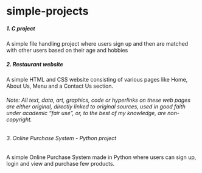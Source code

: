 # simple-projects

##### 1. C project

A simple file handling project where users sign up and then are matched with other users based on their age and hobbies

##### 2. Restaurant website

A simple HTML and CSS website consisting of various pages like Home, About Us, Menu and a Contact Us section.

###### Note: All text, data, art, graphics, code or hyperlinks on these web pages are either original, directly linked to original sources, used in good faith under academic “fair use”, or, to the best of my knowledge, are non-copyright.

###### 3. Online Purchase System - Python project 

A simple Online Purchase System made in Python where users can sign up, login and view and purchase few products.

